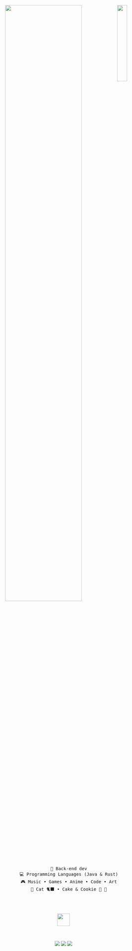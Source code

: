 <div align="center">
<img src="https://i.pinimg.com/1200x/7d/f8/27/7df8274e73d941ccb4ad91f477c14d93.jpg" width="25%" align="right" />
<img src="https://readme-typing-svg.herokuapp.com?font=Inconsolata&weight=500&size=50&duration=4000&pause=300&color=A7A459&center=true&vCenter=true&multiline=true&repeat=false&width=1300&height=140&lines=alooo+guys+%3A);Aku+yorikow%2C+seorang+pemula+dibidang+tecknologi+%3A)+%E2%9C%A9" width="70%" />
<br><br>
<pre>
    💼 Back-end dev
    💻 Programming Languages (Java & Rust)
    🎮 Music • Games • Anime • Code • Art
    🐾 Cat 🐈‍⬛ • Cake & Cookie 🥮 🍪
    <!-- 📖 Software architecture • Distributed systems -->
</pre>
<br><br>
<img src="https://raw.githubusercontent.com/innng/innng/master/assets/kyubey.gif" height="40" />
<br><br><br>
    
[![](https://img.shields.io/badge/linkedin-0a66c2)]()
[![](https://img.shields.io/badge/mastodon-6364ff)]()
[![](https://img.shields.io/badge/osu!-ff66ab)]()
</div>
